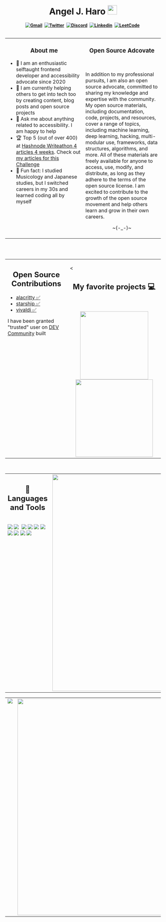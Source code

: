 <h1 align="center"><b> Angel J. Haro <img src="https://docs.google.com/uc?export=download&id=166Ecq6uBl61U14OUlkHOHIBv2ArKoumJ" alt="" width="30"></h1>

<!-- START  -->
<div align="center">
<a href="gasfasf"><img src="https://img.shields.io/badge/Gmail-D14836?style=for-the-badge&logo=gmail&logoColor=white" alt="Gmail" /></a>&nbsp;
<a href="https://twitter.com/aharo24"><img src="https://img.shields.io/badge/Twitter-1DA1F2?style=for-the-badge&logo=twitter&logoColor=white" alt="Twitter" /></a>&nbsp;
<a href="https://disord"><img src="https://img.shields.io/badge/Discord-7289DA?style=for-the-badge&logo=discord&logoColor=white" alt="Discord" /></a>&nbsp;
<a href="https://disord"><img src="https://img.shields.io/badge/LinkedIn-0077B5?style=for-the-badge&logo=linkedin&logoColor=white" alt="Linkedin" /></a>&nbsp;
<a href="https://disord"><img src="https://img.shields.io/badge/-LeetCode-FFA116?style=for-the-badge&logo=LeetCode&logoColor=black" alt="LeetCode" /></a>&nbsp;
</div>
  
<br />
<!-- End-->

<table><tr><td valign="top" width="50%">
  
<h3 align="center">About me </h3>

- :raising_hand: I am an enthusiastic selftaught frontend developer and accessibility advocate since 2020
- :muscle: I am currently helping others to get into tech too by creating content, blog posts and open source projects
- :speech_balloon: Ask me about anything related to accessibility. I am happy to help
- 🏆 Top 5 (out of over 400) at <a href="https://townhall.hashnode.com/4articles4weeks-writeathon-the-winners">Hashnode Writeathon 4 articles 4 weeks</a>. Check out <a href="https://yuridevat.hashnode.dev/tag/4articles4weeks">my articles for this Challenge</a>
- :ghost: Fun fact: I studied Musicology and Japanese studies, but I switched careers in my 30s and learned coding all by myself


</td><td valign="top" width="50%">

<h3 align="center"> Open Source Adcovate</h3>
<br />


In addition to my professional pursuits, I am also an open source advocate, committed to sharing my knowledge and expertise with the community. My open source materials, including documentation, code, projects, and resources, cover a range of topics, including machine learning, deep learning, hacking, multi-modular use, frameworks, data structures, algorithms, and more. All of these materials are freely available for anyone to access, use, modify, and distribute, as long as they adhere to the terms of the open source license. I am excited to contribute to the growth of the open source movement and help others learn and grow in their own careers.

  
  <div align="center"> ~(-_-)~ </div>
  
<br />


</tr></tr></table> 

<br />


<br />

<table><tr><td valign="top" width="40%">
<h2 align="center"> Open Source Contributions </h2>
  

<!-- START Open Source Ontributions -->
- [alacritty ✅](https://github.com/aharo24/dot-alacritty)
- [starship ✅](https://github.com/aharo24/dot-starship)
- [vivaldi  ✅](https://github.com/aharo24/dot-vivaldi)

I have been granted "trusted" user on <a href="https://dev.to/">DEV Community</a> built 

<!-- Open Source Ontributions END -->

</td><td valign="top" width="60%">


<<h2 align="center">My favorite projects 💻</h2>
<br />
<div align="center">

<a href="https://github.com/aharo24/opensource">
<img width="220" src="https://github-readme-stats.vercel.app/api/pin/?username=aharo24&repo=opensource&theme=tokyonight" />
</a>

<a href="https://github.com/YuriDevAT/tcl-19-smart-shopping-list">
<img width="250" src="https://github-readme-stats.vercel.app/api/pin/?username=YuriDevAT&repo=tcl-19-smart-shopping-list&theme=tokyonight" />
</a>
</div>

</tr></tr></table> 







<!-- START  -->
</tr></tr></table> 
<br />
<table><tr><td valign="top" width="50%">

<h2 align="center"> 💼 Languages and Tools</h2>

<br />
<img src="https://img.shields.io/badge/-javascript-F7DF1E?&style=for-the-badge&logo=javascript&logoColor=black" />
<img src="https://img.shields.io/badge/-ReactJS-grey?&style=for-the-badge&logo=react&logoColor=61DAFB" />
<img scr="https://img.shields.io/badge/Next-black?style=for-the-badge&logo=next.js&logoColor=white" />
<img src="https://img.shields.io/badge/HTML5-E34F26?style=for-the-badge&logo=html5&logoColor=white" />
<img src="https://img.shields.io/badge/-css3-1572B6?&style=for-the-badge&logo=css3&logoColor=white" />
<img src="https://img.shields.io/badge/Tailwind-38B2AC?style=for-the-badge&logo=tailwind-css&logoColor=white" />
<img src="https://img.shields.io/badge/-VSCode-007ACC?&style=for-the-badge&logo=visual-studio-code&logoColor=white" />
<img src="https://img.shields.io/badge/-Git-F05032?&style=for-the-badge&logo=git&logoColor=white" /> 
<img src="https://img.shields.io/badge/github-%23121011.svg?style=for-the-badge&logo=github&logoColor=white" />
<img src="https://img.shields.io/badge/Canva-%2300C4CC.svg?style=for-the-badge&logo=Canva&logoColor=white" />
<img src="https://img.shields.io/badge/figma-%23F24E1E.svg?style=for-the-badge&logo=figma&logoColor=white" />

</td><td valign="top" width="50%">

<img src="https://github-readme-stats.vercel.app/api?username=aharo24&show_icons=true&theme=onedark" width="700" />
<!-- END  -->





<!-- START  -->
</tr></tr></table> 
<table><tr><td valign="top" width="50%">

<img src="https://github-readme-stats.vercel.app/api/top-langs/?username=aharo24&layout=compact&theme=onedark"/>

</td><td valign="top" width="50%">

<img src="https://github-readme-stats.vercel.app/api/wakatime?username=willianrod" width="700" />

<!-- END  -->










